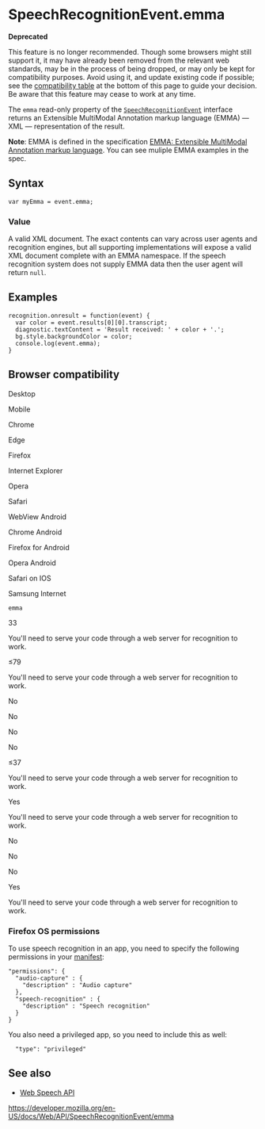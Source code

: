 SpeechRecognitionEvent.emma
===========================

**Deprecated**

This feature is no longer recommended. Though some browsers might still support it, it may have already been removed from the relevant web standards, may be in the process of being dropped, or may only be kept for compatibility purposes. Avoid using it, and update existing code if possible; see the [compatibility table](#browser_compatibility) at the bottom of this page to guide your decision. Be aware that this feature may cease to work at any time.

The `emma` read-only property of the [`SpeechRecognitionEvent`](../speechrecognitionevent) interface returns an Extensible MultiModal Annotation markup language (EMMA) — XML — representation of the result.

**Note**: EMMA is defined in the specification [EMMA: Extensible MultiModal Annotation markup language](https://www.w3.org/TR/emma/). You can see muliple EMMA examples in the spec.

Syntax
------

    var myEmma = event.emma;

### Value

A valid XML document. The exact contents can vary across user agents and recognition engines, but all supporting implementations will expose a valid XML document complete with an EMMA namespace. If the speech recognition system does not supply EMMA data then the user agent will return `null`.

Examples
--------

    recognition.onresult = function(event) {
      var color = event.results[0][0].transcript;
      diagnostic.textContent = 'Result received: ' + color + '.';
      bg.style.backgroundColor = color;
      console.log(event.emma);
    }

Browser compatibility
---------------------

Desktop

Mobile

Chrome

Edge

Firefox

Internet Explorer

Opera

Safari

WebView Android

Chrome Android

Firefox for Android

Opera Android

Safari on IOS

Samsung Internet

`emma`

33

You'll need to serve your code through a web server for recognition to work.

≤79

You'll need to serve your code through a web server for recognition to work.

No

No

No

No

≤37

You'll need to serve your code through a web server for recognition to work.

Yes

You'll need to serve your code through a web server for recognition to work.

No

No

No

Yes

You'll need to serve your code through a web server for recognition to work.

### Firefox OS permissions

To use speech recognition in an app, you need to specify the following permissions in your [manifest](https://developer.mozilla.org/en-US/docs/Web/Apps/Build/Manifest):

    "permissions": {
      "audio-capture" : {
        "description" : "Audio capture"
      },
      "speech-recognition" : {
        "description" : "Speech recognition"
      }
    }

You also need a privileged app, so you need to include this as well:

      "type": "privileged"

See also
--------

-   [Web Speech API](../web_speech_api)

<a href="https://developer.mozilla.org/en-US/docs/Web/API/SpeechRecognitionEvent/emma" class="_attribution-link">https://developer.mozilla.org/en-US/docs/Web/API/SpeechRecognitionEvent/emma</a>
